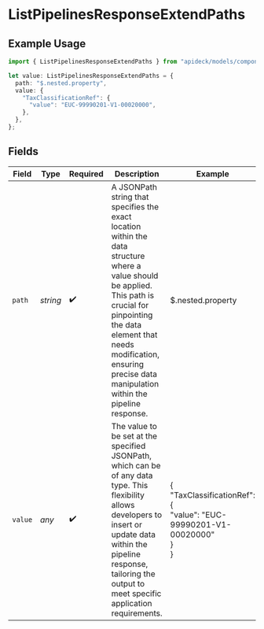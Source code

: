 # ListPipelinesResponseExtendPaths

## Example Usage

```typescript
import { ListPipelinesResponseExtendPaths } from "apideck/models/components";

let value: ListPipelinesResponseExtendPaths = {
  path: "$.nested.property",
  value: {
    "TaxClassificationRef": {
      "value": "EUC-99990201-V1-00020000",
    },
  },
};
```

## Fields

| Field                                                                                                                                                                                                                                                          | Type                                                                                                                                                                                                                                                           | Required                                                                                                                                                                                                                                                       | Description                                                                                                                                                                                                                                                    | Example                                                                                                                                                                                                                                                        |
| -------------------------------------------------------------------------------------------------------------------------------------------------------------------------------------------------------------------------------------------------------------- | -------------------------------------------------------------------------------------------------------------------------------------------------------------------------------------------------------------------------------------------------------------- | -------------------------------------------------------------------------------------------------------------------------------------------------------------------------------------------------------------------------------------------------------------- | -------------------------------------------------------------------------------------------------------------------------------------------------------------------------------------------------------------------------------------------------------------- | -------------------------------------------------------------------------------------------------------------------------------------------------------------------------------------------------------------------------------------------------------------- |
| `path`                                                                                                                                                                                                                                                         | *string*                                                                                                                                                                                                                                                       | :heavy_check_mark:                                                                                                                                                                                                                                             | A JSONPath string that specifies the exact location within the data structure where a value should be applied. This path is crucial for pinpointing the data element that needs modification, ensuring precise data manipulation within the pipeline response. | $.nested.property                                                                                                                                                                                                                                              |
| `value`                                                                                                                                                                                                                                                        | *any*                                                                                                                                                                                                                                                          | :heavy_check_mark:                                                                                                                                                                                                                                             | The value to be set at the specified JSONPath, which can be of any data type. This flexibility allows developers to insert or update data within the pipeline response, tailoring the output to meet specific application requirements.                        | {<br/>"TaxClassificationRef": {<br/>"value": "EUC-99990201-V1-00020000"<br/>}<br/>}                                                                                                                                                                            |